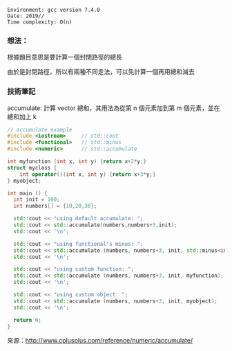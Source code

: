 ```
Environment: gcc version 7.4.0
Date: 2019//
Time complexity: O(n)
```

### 想法：

根據題目意思是要計算一個封閉路徑的總長

由於是封閉路徑，所以有兩種不同走法，可以先計算一個再用總和減去

### 技術筆記

accumulate: 計算 vector 總和，其用法為從第 n 個元素加到第 m 個元素，並在總和加上 k

```cpp
// accumulate example
#include <iostream>     // std::cout
#include <functional>   // std::minus
#include <numeric>      // std::accumulate

int myfunction (int x, int y) {return x+2*y;}
struct myclass {
	int operator()(int x, int y) {return x+3*y;}
} myobject;

int main () {
  int init = 100;
  int numbers[] = {10,20,30};

  std::cout << "using default accumulate: ";
  std::cout << std::accumulate(numbers,numbers+3,init);
  std::cout << '\n';

  std::cout << "using functional's minus: ";
  std::cout << std::accumulate (numbers, numbers+3, init, std::minus<int>());
  std::cout << '\n';

  std::cout << "using custom function: ";
  std::cout << std::accumulate (numbers, numbers+3, init, myfunction);
  std::cout << '\n';

  std::cout << "using custom object: ";
  std::cout << std::accumulate (numbers, numbers+3, init, myobject);
  std::cout << '\n';

  return 0;
}
```
來源：http://www.cplusplus.com/reference/numeric/accumulate/